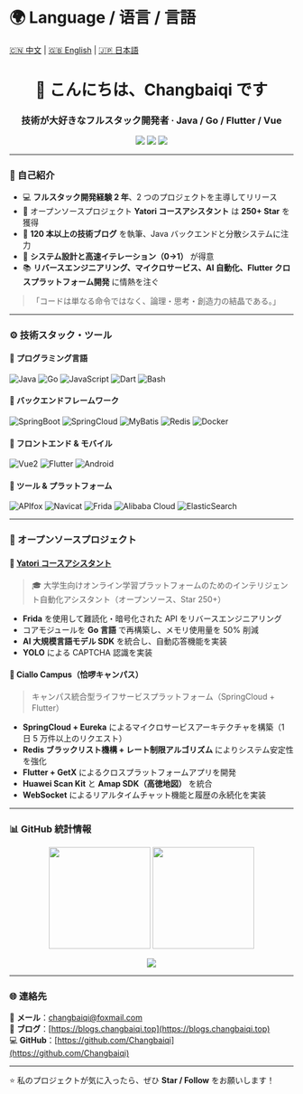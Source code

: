 <!-- あなたの GitHub プロフィール README.md -->
# 🌍 Language / 语言 / 言語

[🇨🇳 中文](./README.zh.md) | [🇬🇧 English](./README.en.md) | [🇯🇵 日本語](./README.jp.md)

<h1 align="center">👋 こんにちは、Changbaiqi です</h1>
<h3 align="center">技術が大好きなフルスタック開発者 · Java / Go / Flutter / Vue</h3>

<p align="center">
  <a href="mailto:changbaiqi@foxmail.com"><img src="https://img.shields.io/badge/Email-changbaiqi%40foxmail.com-blue?logo=gmail&logoColor=white" /></a>
  <a href="https://blogs.changbaiqi.top"><img src="https://img.shields.io/badge/Blog-Blogs.changbaiqi.top-brightgreen?logo=wordpress" /></a>
  <a href="https://github.com/Changbaiqi"><img src="https://img.shields.io/github/followers/Changbaiqi?label=GitHub%20Followers&style=social" /></a>
</p>

---

### 🧠 自己紹介

- 💻 **フルスタック開発経験 2 年**、2 つのプロジェクトを主導してリリース  
- 🌟 オープンソースプロジェクト **Yatori コースアシスタント** は **250+ Star** を獲得  
- 🧩 **120 本以上の技術ブログ** を執筆、Java バックエンドと分散システムに注力  
- 🚀 **システム設計と高速イテレーション（0→1）** が得意  
- 📚 **リバースエンジニアリング、マイクロサービス、AI 自動化、Flutter クロスプラットフォーム開発** に情熱を注ぐ  

> 「コードは単なる命令ではなく、論理・思考・創造力の結晶である。」

---

### ⚙️ 技術スタック・ツール

#### 💬 プログラミング言語
![Java](https://img.shields.io/badge/Java-orange?logo=openjdk)
![Go](https://img.shields.io/badge/Go-blue?logo=go)
![JavaScript](https://img.shields.io/badge/JavaScript-yellow?logo=javascript)
![Dart](https://img.shields.io/badge/Dart-0175C2?logo=dart)
![Bash](https://img.shields.io/badge/Shell-121011?logo=gnu-bash)

#### 🧩 バックエンドフレームワーク
![SpringBoot](https://img.shields.io/badge/SpringBoot-6DB33F?logo=springboot)
![SpringCloud](https://img.shields.io/badge/SpringCloud-6DB33F?logo=spring)
![MyBatis](https://img.shields.io/badge/MyBatis-000000?logo=databricks)
![Redis](https://img.shields.io/badge/Redis-DC382D?logo=redis)
![Docker](https://img.shields.io/badge/Docker-2496ED?logo=docker)

#### 🎨 フロントエンド & モバイル
![Vue2](https://img.shields.io/badge/Vue2-4FC08D?logo=vue.js)
![Flutter](https://img.shields.io/badge/Flutter-02569B?logo=flutter)
![Android](https://img.shields.io/badge/Android-3DDC84?logo=android)

#### 🧰 ツール & プラットフォーム
![APIfox](https://img.shields.io/badge/APIfox-FF6A00?logo=swagger)
![Navicat](https://img.shields.io/badge/Navicat-13B5EC?logo=databricks)
![Frida](https://img.shields.io/badge/Frida-FF5733)
![Alibaba Cloud](https://img.shields.io/badge/AlibabaCloud-FF6A00?logo=alibabacloud)
![ElasticSearch](https://img.shields.io/badge/ElasticSearch-005571?logo=elasticsearch)

---

### 🚀 オープンソースプロジェクト

#### 🧠 [Yatori コースアシスタント](https://github.com/yatori-dev)
> 🎓 大学生向けオンライン学習プラットフォームのためのインテリジェント自動化アシスタント（オープンソース、Star 250+）

- **Frida** を使用して難読化・暗号化された API をリバースエンジニアリング  
- コアモジュールを **Go 言語** で再構築し、メモリ使用量を 50% 削減  
- **AI 大規模言語モデル SDK** を統合し、自動応答機能を実装  
- **YOLO** による CAPTCHA 認識を実装  

#### 📱 Ciallo Campus（恰啰キャンパス）
> キャンパス統合型ライフサービスプラットフォーム（SpringCloud + Flutter）

- **SpringCloud + Eureka** によるマイクロサービスアーキテクチャを構築（1 日 5 万件以上のリクエスト）  
- **Redis ブラックリスト機構 + レート制限アルゴリズム** によりシステム安定性を強化  
- **Flutter + GetX** によるクロスプラットフォームアプリを開発  
- **Huawei Scan Kit** と **Amap SDK（高徳地図）** を統合  
- **WebSocket** によるリアルタイムチャット機能と履歴の永続化を実装  

---

### 📊 GitHub 統計情報

<p align="center">
  <img height="180em" src="https://github-readme-stats.vercel.app/api?username=Changbaiqi&show_icons=true&theme=tokyonight&hide_border=true" />
  <img height="180em" src="https://github-readme-stats.vercel.app/api/top-langs/?username=Changbaiqi&layout=compact&theme=tokyonight&hide_border=true" />
</p>

<p align="center">
  <img src="https://github-readme-activity-graph.vercel.app/graph?username=Changbaiqi&theme=tokyo-night&hide_border=true" />
</p>

---

### 🌐 連絡先

📧 **メール**：changbaiqi@foxmail.com  
📰 **ブログ**：[https://blogs.changbaiqi.top](https://blogs.changbaiqi.top)  
💻 **GitHub**：[https://github.com/Changbaiqi](https://github.com/Changbaiqi)

---

⭐️ 私のプロジェクトが気に入ったら、ぜひ **Star / Follow** をお願いします！
